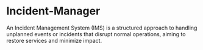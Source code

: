 # Incident-Manager
An Incident Management System (IMS) is a structured approach to handling unplanned events or incidents that disrupt normal operations, aiming to restore services and minimize impact.
